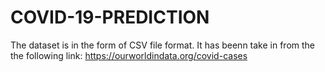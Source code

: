 # COVID-19-PREDICTION

The dataset is in the form of CSV file format. It has beenn take in from the the following link: 
https://ourworldindata.org/covid-cases
